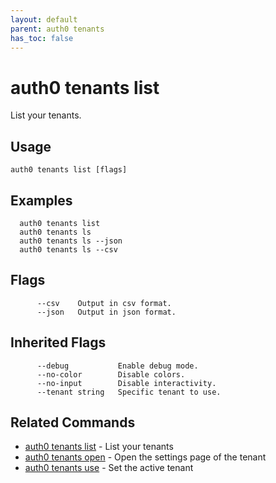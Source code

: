 ```yaml
---
layout: default
parent: auth0 tenants
has_toc: false
---
```

# auth0 tenants list

List your tenants.

## Usage
```
auth0 tenants list [flags]
```

## Examples

```
  auth0 tenants list
  auth0 tenants ls
  auth0 tenants ls --json
  auth0 tenants ls --csv
```


## Flags

```
      --csv    Output in csv format.
      --json   Output in json format.
```


## Inherited Flags

```
      --debug           Enable debug mode.
      --no-color        Disable colors.
      --no-input        Disable interactivity.
      --tenant string   Specific tenant to use.
```


## Related Commands

- [auth0 tenants list](auth0_tenants_list.md) - List your tenants
- [auth0 tenants open](auth0_tenants_open.md) - Open the settings page of the tenant
- [auth0 tenants use](auth0_tenants_use.md) - Set the active tenant


